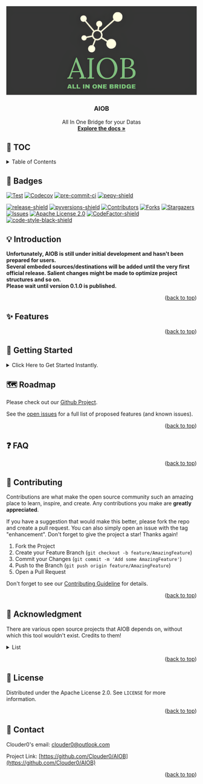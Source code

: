 <div id="top"></div>

<div align="center">
  <a href="https://github.com/Clouder0/AIOB">
    <img src="logo.jpg" alt="Logo">
  </a>

<h3 align="center">AIOB</h3>
  <p align="center">
    All In One Bridge for your Datas
    <br />
    <a href="https://github.com/Clouder0/AIOB"><strong>Explore the docs »</strong></a>
  </p>
</div>

## 📜 TOC

<details>
  <summary>Table of Contents</summary>

- [🌟 Badges](#🌟-badges)
- [💡 Introduction](#💡-introduction)
- [✨ Features](#✨-features)
- [🎏 Getting Started](#🎏-getting-started)
- [🗺️ Roadmap](#🗺️-roadmap)
- [❓ Faq](#❓-faq)
- [💌 Contributing](#💌-contributing)
- [🙏 Acknowledgment](#🙏-acknowledgment)
- [📖 License](#📖-license)
- [📧 Contact](#📧-contact)

</details>

## 🌟 Badges

[![Test][github-action-test-shield]][github-action-test-url]
[![Codecov][codecov-shield]][codecov-url]
[![pre-commit-ci][pre-commit-ci-shield]][pre-commit-ci-url]
[![pepy-shield]][pepy-url]

[![release-shield]][release-url]
[![pyversions-shield]][pyversions-url]
[![Contributors][contributors-shield]][contributors-url]
[![Forks][forks-shield]][forks-url]
[![Stargazers][stars-shield]][stars-url]
[![Issues][issues-shield]][issues-url]
[![Apache License 2.0][license-shield]][license-url]
[![CodeFactor-shield]][CodeFactor-url]
[![code-style-black-shield]][code-style-black-url]

<!-- INTRODUCTION -->
## 💡 Introduction

**Unfortunately, AIOB is still under initial development and hasn't been prepared for users.**  
**Several embeded sources/destinations will be added until the very first official release. Salient changes might be made to optimize project structures and so on.**  
**Please wait until version 0.1.0 is published.**  

<p align="right">(<a href="#top">back to top</a>)</p>

<!-- FEATURES -->
## ✨ Features

<p align="right">(<a href="#top">back to top</a>)</p>

<!-- GETTING STARTED -->
## 🎏 Getting Started

<details> <summary>Click Here to Get Started Instantly.</summary>

TODO.

### Installation

<p align="right">(<a href="#top">back to top</a>)</p>

### Command Line Interface

<p align="right">(<a href="#top">back to top</a>)</p>

### Configuration

<p align="right">(<a href="#top">back to top</a>)</p>

### Plugin System

<p align="right">(<a href="#top">back to top</a>)</p>

</details>

<!-- ROADMAP -->
## 🗺️ Roadmap

Please check out our [Github Project](https://github.com/users/Clouder0/projects/2).

See the [open issues](https://github.com/Clouder0/AIOB/issues) for a full list of proposed features (and known issues).

<p align="right">(<a href="#top">back to top</a>)</p>

<!-- FAQ -->
## ❓ FAQ

<p align="right">(<a href="#top">back to top</a>)</p>

<!-- CONTRIBUTING -->
## 💌 Contributing

Contributions are what make the open source community such an amazing place to learn, inspire, and create. Any contributions you make are **greatly appreciated**.

If you have a suggestion that would make this better, please fork the repo and create a pull request. You can also simply open an issue with the tag "enhancement".
Don't forget to give the project a star! Thanks again!

1. Fork the Project
2. Create your Feature Branch (`git checkout -b feature/AmazingFeature`)
3. Commit your Changes (`git commit -m 'Add some AmazingFeature'`)
4. Push to the Branch (`git push origin feature/AmazingFeature`)
5. Open a Pull Request

Don't forget to see our [Contributing Guideline](https://github.com/Clouder0/AIOB/blob/main/CONTRIBUTING.md) for details.

<p align="right">(<a href="#top">back to top</a>)</p>

## 🙏 Acknowledgment

There are various open source projects that AIOB depends on, without which this tool wouldn't exist. Credits to them!

<details> <summary>List</summary>

- [tinydb](https://github.com/msiemens/tinydb), MIT License
- [Dynaconf](https://github.com/rochacbruno/dynaconf), MIT License
- [aiofiles](https://github.com/Tinche/aiofiles), Apache License 2.0
- [python-frontmatter](https://github.com/eyeseast/python-frontmatter), MIT License
- [typer](https://github.com/tiangolo/typer), MIT License
- [aiohttp](https://github.com/aio-libs/aiohttp), Apache License 2.0
- [importlib_metadata](https://github.com/python/importlib_metadata), Apache License 2.0

</details>

<p align="right">(<a href="#top">back to top</a>)</p>

## 📖 License

Distributed under the Apache License 2.0. See `LICENSE` for more information.

<p align="right">(<a href="#top">back to top</a>)</p>

## 📧 Contact

Clouder0's email: clouder0@outlook.com

Project Link: [https://github.com/Clouder0/AIOB](https://github.com/Clouder0/AIOB)

<p align="right">(<a href="#top">back to top</a>)</p>

<!-- MARKDOWN LINKS & IMAGES -->
<!-- https://www.markdownguide.org/basic-syntax/#reference-style-links -->
[contributors-shield]: https://img.shields.io/github/contributors/Clouder0/AIOB.svg?style=for-the-badge
[contributors-url]: https://github.com/Clouder0/AIOB/graphs/contributors
[forks-shield]: https://img.shields.io/github/forks/Clouder0/AIOB.svg?style=for-the-badge
[forks-url]: https://github.com/Clouder0/AIOB/network/members
[stars-shield]: https://img.shields.io/github/stars/Clouder0/AIOB.svg?style=for-the-badge
[stars-url]: https://github.com/Clouder0/AIOB/stargazers
[issues-shield]: https://img.shields.io/github/issues/Clouder0/AIOB.svg?style=for-the-badge
[issues-url]: https://github.com/Clouder0/AIOB/issues
[license-shield]: https://img.shields.io/github/license/Clouder0/AIOB.svg?style=for-the-badge
[license-url]: https://github.com/Clouder0/AIOB/blob/main/LICENSE
[github-action-test-shield]: https://github.com/Clouder0/AIOB/actions/workflows/test.yml/badge.svg?branch=main
[github-action-test-url]: https://github.com/Clouder0/AIOB/actions/workflows/test.yml
[codecov-shield]:https://codecov.io/gh/Clouder0/AIOB/branch/main/graph/badge.svg?token=D2XT099AFB
[codecov-url]: https://codecov.io/gh/Clouder0/AIOB
[pre-commit-ci-shield]: https://results.pre-commit.ci/badge/github/Clouder0/AIOB/main.svg
[pre-commit-ci-url]: https://results.pre-commit.ci/latest/github/Clouder0/AIOB/main
[code-style-black-shield]: https://img.shields.io/badge/code%20style-black-000000.svg?style=for-the-badge
[code-style-black-url]: https://github.com/psf/black
[pyversions-shield]: https://img.shields.io/pypi/pyversions/aiob.svg?style=for-the-badge
[pyversions-url]: https://pypi.org/project/aiob/
[release-shield]: https://img.shields.io/github/release/Clouder0/AIOB.svg?style=for-the-badge
[release-url]: https://github.com/Clouder0/AIOB/releases
[CodeFactor-shield]: https://www.codefactor.io/repository/github/clouder0/aiob/badge/main?style=for-the-badge
[CodeFactor-url]: https://www.codefactor.io/repository/github/clouder0/aiob/overview/main
[pepy-shield]: https://static.pepy.tech/personalized-badge/aiob?period=total&units=international_system&left_color=grey&right_color=brightgreen&left_text=Downloads
[pepy-url]: https://pepy.tech/project/aiob

